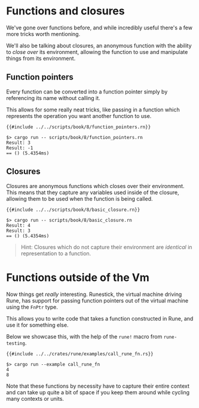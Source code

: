 # Functions and closures

We've gone over functions before, and while incredibly useful there's a few more
tricks worth mentioning.

We'll also be talking about closures, an anonymous function with the ability to
*close over* its environment, allowing the function to use and manipulate things
from its environment.

## Function pointers

Every function can be converted into a function pointer simply by referencing
its name without calling it.

This allows for some really neat tricks, like passing in a function which
represents the operation you want another function to use.

```rust,noplaypen
{{#include ../../scripts/book/8/function_pointers.rn}}
```

```text
$> cargo run -- scripts/book/8/function_pointers.rn
Result: 3
Result: -1
== () (5.4354ms)
```

## Closures

Closures are anonymous functions which closes over their environment.
This means that they capture any variables used inside of the closure, allowing
them to be used when the function is being called.

```rust,noplaypen
{{#include ../../scripts/book/8/basic_closure.rn}}
```

```text
$> cargo run -- scripts/book/8/basic_closure.rn
Result: 4
Result: 3
== () (5.4354ms)
```

> Hint: Closures which do not capture their environment are *identical* in
> representation to a function.

# Functions outside of the Vm

Now things get *really* interesting.
Runestick, the virtual machine driving Rune, has support for passing function
pointers out of the virtual machine using the `FnPtr` type.

This allows you to write code that takes a function constructed in Rune, and use
it for something else.

Below we showcase this, with the help of the `rune!` macro from `rune-testing`.

```rust,noplaypen
{{#include ../../crates/rune/examples/call_rune_fn.rs}}
```

```text
$> cargo run --example call_rune_fn
4
8
```

Note that these functions by necessity have to capture their entire context and
can take up quite a bit of space if you keep them around while cycling many
contexts or units.
